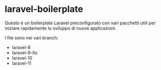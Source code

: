 # laravel-boilerplate

Questo è un boilerplate Laravel preconfigurato con vari pacchetti utili per iniziare rapidamente lo sviluppo di nuove applicazioni.  

I file sono nei vari branch: 
- laravel-8
- laravel-9-lts
- laravel-10
- laravel-11
